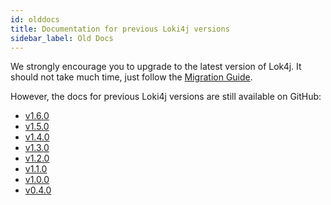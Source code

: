 ```yaml
---
id: olddocs
title: Documentation for previous Loki4j versions
sidebar_label: Old Docs
---
```


We strongly encourage you to upgrade to the latest version of Lok4j.
It should not take much time, just follow the [Migration Guide](migration).

However, the docs for previous Loki4j versions are still available on GitHub:

- [v1.6.0](https://github.com/loki4j/loki-logback-appender/tree/v1.6.0/docs/docus/docs)
- [v1.5.0](https://github.com/loki4j/loki-logback-appender/tree/v1.5.0/docs/docus/docs)
- [v1.4.0](https://github.com/loki4j/loki-logback-appender/tree/v1.4.0/docs/docus/docs)
- [v1.3.0](https://github.com/loki4j/loki-logback-appender/tree/v1.3.0/docs/docus/docs)
- [v1.2.0](https://github.com/loki4j/loki-logback-appender/tree/v1.2.0/docs/docus/docs)
- [v1.1.0](https://github.com/loki4j/loki-logback-appender/tree/ce27c319fad9fd5d881339cb6ee774558eb622a8/docs/docus/docs)
- [v1.0.0](https://github.com/loki4j/loki-logback-appender/tree/v1.0.0/docs/docus/docs)
- [v0.4.0](https://github.com/loki4j/loki-logback-appender/tree/v0.4.0/docs/docus/docs)